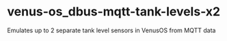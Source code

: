 # venus-os_dbus-mqtt-tank-levels-x2
Emulates up to 2 separate tank level sensors in VenusOS from MQTT data
